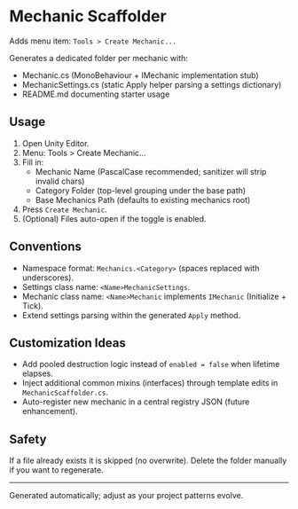 # Mechanic Scaffolder

Adds menu item: `Tools > Create Mechanic...`

Generates a dedicated folder per mechanic with:
- <Name>Mechanic.cs (MonoBehaviour + IMechanic implementation stub)
- <Name>MechanicSettings.cs (static Apply helper parsing a settings dictionary)
- README.md documenting starter usage

## Usage
1. Open Unity Editor.
2. Menu: Tools > Create Mechanic...
3. Fill in:
   - Mechanic Name (PascalCase recommended; sanitizer will strip invalid chars)
   - Category Folder (top-level grouping under the base path)
   - Base Mechanics Path (defaults to existing mechanics root)
4. Press `Create Mechanic`.
5. (Optional) Files auto-open if the toggle is enabled.

## Conventions
- Namespace format: `Mechanics.<Category>` (spaces replaced with underscores).
- Settings class name: `<Name>MechanicSettings`.
- Mechanic class name: `<Name>Mechanic` implements `IMechanic` (Initialize + Tick).
- Extend settings parsing within the generated `Apply` method.

## Customization Ideas
- Add pooled destruction logic instead of `enabled = false` when lifetime elapses.
- Inject additional common mixins (interfaces) through template edits in `MechanicScaffolder.cs`.
- Auto-register new mechanic in a central registry JSON (future enhancement).

## Safety
If a file already exists it is skipped (no overwrite). Delete the folder manually if you want to regenerate.

---
Generated automatically; adjust as your project patterns evolve.
